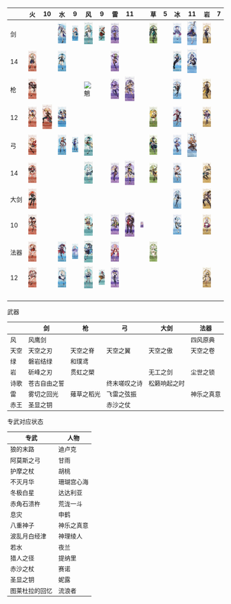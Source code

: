 |　　| 火 | 10 | 水 | 9 | 风 | 9 | 雷 | 11 || 草 | 5 | 冰 | 11 | 岩 | 7 |
|----|----|----|----|----|----|----|----|----|----|----|----|----|----|----|----|
|剑　|||<img src="/img/神理绫人.jpg" alt="神理绫人" width=60>|<img src="/img/妮露.jpg" alt="妮露" width=60>|<img src="/img/琴.jpg" alt="琴" width=60>|<img src="/img/枫原万叶.jpg" alt="枫原万叶" width=60>|<img src="/img/刻晴.jpg" alt="刻晴" width=60>|||<img src="/img/艾尔海森.jpg" alt="艾尔海森" width=60>||<img src="/img/七七.jpg" alt="七七" width=60>|<img src="/img/神里绫华.jpg" alt="神里绫华" width=60>|<img src="/img/阿贝多.jpg" alt="阿贝多" width=60>||
|14|<img src="/img/班尼特.jpg" alt="班尼特" width=60>||<img src="/img/行秋.jpg" alt="行秋" width=60>||||<img src="/img/久岐忍.jpg" alt="久岐忍" width=60>|||||<img src="/img/凯亚.jpg" alt="凯亚" width=60>|<img src="/img/莱依拉.jpg" alt="莱依拉" width=60>|||
|枪　|<img src="/img/胡桃.jpg" alt="胡桃" width=60>||||<img src="/img/魈.jpg" alt="魈" width=60>||<img src="/img/雷电将军.jpg" alt="雷电将军" width=60>|<img src="/img/赛诺.png" alt="赛诺" width=60>||||<img src="/img/申鹤.jpg" alt="申鹤" width=60>||<img src="/img/钟离.jpg" alt="钟离" width=60>||
|12|<img src="/img/香菱.jpg" alt="香菱" width=60>|<img src="/img/托马.jpg" alt="托马" width=60>|<img src="/img/坎蒂丝.jpg" alt="坎蒂丝" width=60>|||||||<img src="/img/瑶瑶.jpg" alt="瑶瑶" width=60>||<img src="/img/罗莎利亚.jpg" alt="罗莎利亚" width=60>||<img src="/img/云堇.jpg" alt="云堇" width=60>||
|弓　|<img src="/img/肖宫.jpg" alt="肖宫" width=60>||<img src="/img/达达利亚.jpg" alt="达达利亚" width=60>|<img src="/img/夜兰.jpg" alt="夜兰" width=60>|<img src="/img/温蒂.jpg" alt="温蒂" width=60>|||||<img src="/img/提纳里.png" alt="提纳里" width=60>||<img src="/img/甘雨.png" alt="甘雨" width=60>|<img src="/img/埃洛伊.jpg" alt="埃洛伊" width=60>|||
|14|<img src="/img/安柏.jpg" alt="安柏" width=60>||||<img src="/img/珐露珊.jpg" alt="珐露珊" width=60>||<img src="/img/菲谢尔.jpg" alt="菲谢尔" width=60>|<img src="/img/九条裟罗.jpg" alt="九条裟罗" width=60>||<img src="/img/柯莱.png" alt="柯莱" width=60>||<img src="/img/迪奥娜.jpg" alt="迪奥娜" width=60>||<img src="/img/五郎.jpg" alt="五郎" width=60>||
|大剑|<img src="/img/迪卢克.jpg" alt="迪卢克" width=60>|||||||||||<img src="/img/悠菈.jpg" alt="悠菈" width=60>||<img src="/img/荒泷一斗.jpg" alt="荒泷一斗" width=60>||
|10|<img src="/img/辛焱.jpg" alt="辛焱" width=60>||||<img src="/img/早柚.jpg" alt="早柚" width=60>||<img src="/img/雷泽.jpg" alt="雷泽" width=60>|<img src="/img/北斗.jpg" alt="北斗" width=60>|<img src="/img/多莉.png" alt="多莉" width=60>|||<img src="/img/重云.jpg" alt="重云" width=60>||<img src="/img/诺艾尔.jpg" alt="诺艾尔" width=60>||
|法器|<img src="/img/可莉.jpg" alt="可莉" width=60>||<img src="/img/莫娜.jpg" alt="莫娜" width=60>|<img src="/img/珊瑚宫心海.png" alt="珊瑚宫心海" width=60>|<img src="/img/流浪者.jpg" alt="流浪者" width=60>||<img src="/img/八重神子.jpg" alt="八重神子" width=60>|||<img src="/img/纳西妲.jpg" alt="纳西妲" width=60>||||||
|12|<img src="/img/烟绯.jpg" alt="烟绯" width=60>||<img src="/img/芭芭拉.png" alt="芭芭拉" width=60>||<img src="/img/砂糖.jpg" alt="砂糖" width=60>|<img src="/img/鹿野院平藏.jpg" alt="鹿野院平藏" width=60>|<img src="/img/丽莎.jpg" alt="丽莎" width=60>|||||||<img src="/img/凝光.jpg" alt="凝光" width=60>||
|　　|||||||||||||||

武器

||剑|枪|弓|大剑|法器|
|----|----|----|----|----|----|
|风|风鹰剑||||四风原典|
|天空|天空之刃|天空之脊|天空之翼|天空之傲|天空之卷|
|绿|磐岩结绿|和璞鸢||||
|岩|斫峰之刃|贯虹之槊||无工之剑|尘世之锁|
|诗歌|苍古自由之誓||终末嗟叹之诗|松籁响起之时||
|雷|雾切之回光|薙草之稻光|飞雷之弦振||神乐之真意|
|赤王|圣显之钥||赤沙之仗|||

专武对应状态

|专武|人物|
|----|----|
|狼的末路|迪卢克|
|阿莫斯之弓|甘雨|
|护摩之杖|胡桃|
|不灭月华|珊瑚宫心海|
|冬极白星|达达利亚|
|赤角石溃杵|荒泷一斗|
|息灾|申鹤|
|八重神子|神乐之真意|
|波乱月白经津|神理绫人|
|若水|夜兰|
|猎人之径|提纳里|
|赤沙之杖|赛诺|
|圣显之钥|妮露|
|图莱杜拉的回忆|流浪者|